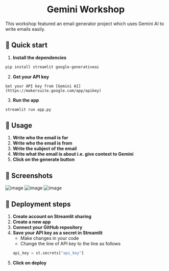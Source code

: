 <h1 align=center>
  Gemini Workshop
</h1>

This workshop featured an email generator project which uses Gemini AI to write emails easily.

## 🚀 Quick start
<!-- Write the dependencies -->
1. **Install the dependencies**
```sh
pip install streamlit google-generativeai
```

2. **Get your API key**
<!-- API key from URL -->
    Get your API key from [Gemini AI](https://makersuite.google.com/app/apikey)

3. **Run the app**
```sh
streamlit run app.py
```

## 📝 Usage
<!-- How to use the app -->
1. **Write who the email is for**
2. **Write who the email is from**
3. **Write the subject of the email**
4. **Write what the email is about i.e. give context to Gemini**
5. **Click on the generate button**

## 📸 Screenshots
![image](https://github.com/GDSC-VESIT/gemini_workshop/assets/142719235/a152cbbf-e853-46f4-aa7c-1f0a6d5b3fd0)
![image](https://github.com/GDSC-VESIT/gemini_workshop/assets/142719235/348e9b23-a9e3-4b10-9a73-89246203ac22)
![image](https://github.com/GDSC-VESIT/gemini_workshop/assets/142719235/ac766112-d121-48ac-872f-4bde507c3f7c)


## 🔗 Deployment steps
<!-- How to deploy the app -->
1. **Create account on Streamlit sharing**
2. **Create a new app**
3. **Connect your GitHub repository**
4. **Save your API key as a secret in Streamlit**
    - Make changes in your code
    - Change the line of API key to the line as follows
    ```python
    api_key = st.secrets["api_key"]
    ```
5. **Click on deploy**
